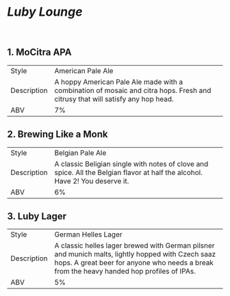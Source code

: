 # _Luby Lounge_
<br/>

## 1. MoCitra APA

|   |   |
|---|---|
| Style | American Pale Ale |
| Description | A hoppy American Pale Ale made with a combination of mosaic and citra hops. Fresh and citrusy that will satisfy any hop head. |
| ABV | 7% |

## 2. Brewing Like a Monk
|   |   |
|---|---|
| Style | Belgian Pale Ale |
| Description | A classic Beligian single with notes of clove and spice. All the Belgian flavor at half the alcohol. Have 2! You deserve it. |
| ABV | 6% |

## 3. Luby Lager
|   |   |
|---|---|
| Style | German Helles Lager |
| Description | A classic helles lager brewed with German pilsner and munich malts, lightly hopped with Czech saaz hops. A great beer for anyone who needs a break from the heavy handed hop profiles of IPAs.|
| ABV | 5% |
